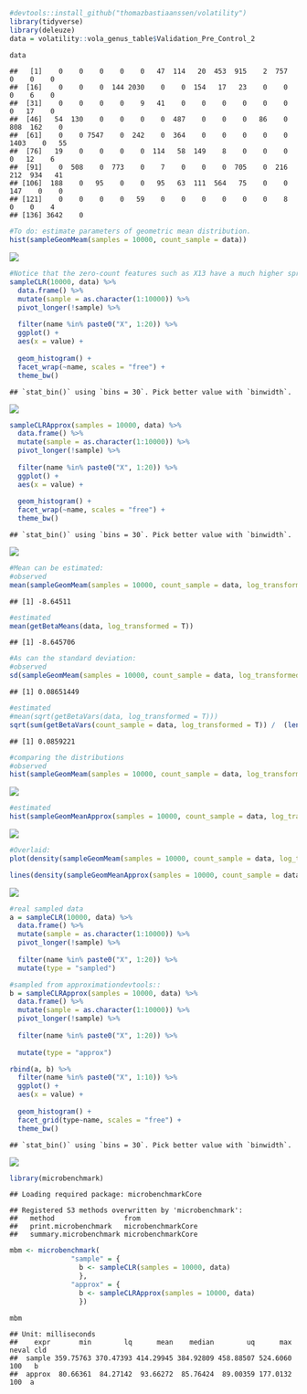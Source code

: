 ``` r
#devtools::install_github("thomazbastiaanssen/volatility")
library(tidyverse)
library(deleuze)
data = volatility::vola_genus_table$Validation_Pre_Control_2

data
```

    ##   [1]    0    0    0    0    0   47  114   20  453  915    2  757    0    0    0
    ##  [16]    0    0    0  144 2030    0    0  154   17   23    0    0    0    6    0
    ##  [31]    0    0    0    0    9   41    0    0    0    0    0    0    0   17    0
    ##  [46]   54  130    0    0    0    0  487    0    0    0   86    0  808  162    0
    ##  [61]    0    0 7547    0  242    0  364    0    0    0    0    0 1403    0   55
    ##  [76]   19    0    0    0    0  114   58  149    8    0    0    0    0   12    6
    ##  [91]    0  508    0  773    0    7    0    0    0  705    0  216  212  934   41
    ## [106]  188    0   95    0    0   95   63  111  564   75    0    0  147    0    0
    ## [121]    0    0    0    0   59    0    0    0    0    0    0    8    0    0    4
    ## [136] 3642    0

``` r
#To do: estimate parameters of geometric mean distribution. 
hist(sampleGeomMeam(samples = 10000, count_sample = data))
```

![](README_files/figure-gfm/distributions-1.png)<!-- -->

``` r
#Notice that the zero-count features such as X13 have a much higher spread than high rollers like X7
sampleCLR(10000, data) %>%
  data.frame() %>%
  mutate(sample = as.character(1:10000)) %>%
  pivot_longer(!sample) %>%
  
  filter(name %in% paste0("X", 1:20)) %>%
  ggplot() +
  aes(x = value) +
  
  geom_histogram() +
  facet_wrap(~name, scales = "free") +
  theme_bw()
```

    ## `stat_bin()` using `bins = 30`. Pick better value with `binwidth`.

![](README_files/figure-gfm/distributions-2.png)<!-- -->

``` r
sampleCLRApprox(samples = 10000, data) %>%
  data.frame() %>%
  mutate(sample = as.character(1:10000)) %>%
  pivot_longer(!sample) %>%
  
  filter(name %in% paste0("X", 1:20)) %>%
  ggplot() +
  aes(x = value) +
  
  geom_histogram() +
  facet_wrap(~name, scales = "free") +
  theme_bw()
```

    ## `stat_bin()` using `bins = 30`. Pick better value with `binwidth`.

![](README_files/figure-gfm/distributions-3.png)<!-- -->

``` r
#Mean can be estimated:
#observed
mean(sampleGeomMeam(samples = 10000, count_sample = data, log_transformed = T))
```

    ## [1] -8.64511

``` r
#estimated
mean(getBetaMeans(data, log_transformed = T))
```

    ## [1] -8.645706

``` r
#As can the standard deviation:
#observed
sd(sampleGeomMeam(samples = 10000, count_sample = data, log_transformed = T))
```

    ## [1] 0.08651449

``` r
#estimated
#mean(sqrt(getBetaVars(data, log_transformed = T)))
sqrt(sum(getBetaVars(count_sample = data, log_transformed = T)) /  (length(data)* length(data)))
```

    ## [1] 0.0859221

``` r
#comparing the distributions
#observed
hist(sampleGeomMeam(samples = 10000, count_sample = data, log_transformed = T), xlim =c(-9.2, -8))
```

![](README_files/figure-gfm/estimation%20of%20the%20geometric%20mean-1.png)<!-- -->

``` r
#estimated
hist(sampleGeomMeanApprox(samples = 10000, count_sample = data, log_transformed = T), xlim =c(-9.2,  -8))
```

![](README_files/figure-gfm/estimation%20of%20the%20geometric%20mean-2.png)<!-- -->

``` r
#Overlaid:
plot(density(sampleGeomMeam(samples = 10000, count_sample = data, log_transformed = T)), col = "red")

lines(density(sampleGeomMeanApprox(samples = 10000, count_sample = data, log_transformed = T)))
```

![](README_files/figure-gfm/estimation%20of%20the%20geometric%20mean-3.png)<!-- -->

``` r
#real sampled data
a = sampleCLR(10000, data) %>%
  data.frame() %>%
  mutate(sample = as.character(1:10000)) %>%
  pivot_longer(!sample) %>%
  
  filter(name %in% paste0("X", 1:20)) %>%
  mutate(type = "sampled")

#sampled from approximationdevtools::
b = sampleCLRApprox(samples = 10000, data) %>%
  data.frame() %>%
  mutate(sample = as.character(1:10000)) %>%
  pivot_longer(!sample) %>%
  
  filter(name %in% paste0("X", 1:20)) %>%
  
  mutate(type = "approx")

rbind(a, b) %>%
  filter(name %in% paste0("X", 1:10)) %>%
  ggplot() +
  aes(x = value) +
  
  geom_histogram() +
  facet_grid(type~name, scales = "free") +
  theme_bw()
```

    ## `stat_bin()` using `bins = 30`. Pick better value with `binwidth`.

![](README_files/figure-gfm/comparing%20CLR%20to%20approx-1.png)<!-- -->

``` r
library(microbenchmark)
```

    ## Loading required package: microbenchmarkCore

    ## Registered S3 methods overwritten by 'microbenchmark':
    ##   method                 from              
    ##   print.microbenchmark   microbenchmarkCore
    ##   summary.microbenchmark microbenchmarkCore

``` r
mbm <- microbenchmark(
               "sample" = {
                 b <- sampleCLR(samples = 10000, data)
                 },
               "approx" = {
                 b <- sampleCLRApprox(samples = 10000, data)
                 })

mbm
```

    ## Unit: milliseconds
    ##    expr       min        lq      mean    median        uq      max neval cld
    ##  sample 359.75763 370.47393 414.29945 384.92809 458.88507 524.6060   100   b
    ##  approx  80.66361  84.27142  93.66272  85.76424  89.00359 177.0132   100  a
